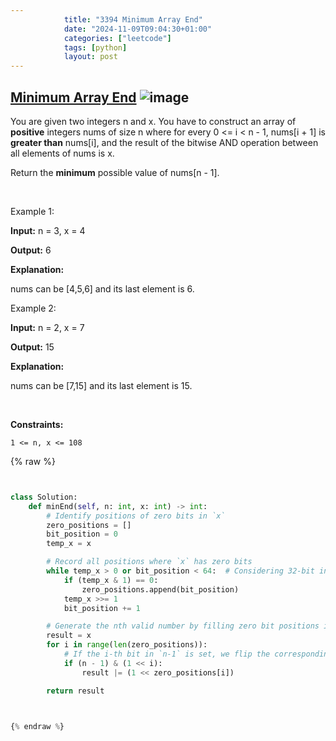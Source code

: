 ```yaml
---
            title: "3394 Minimum Array End"
            date: "2024-11-09T09:04:30+01:00"
            categories: ["leetcode"]
            tags: [python]
            layout: post
---
```

            
## [Minimum Array End](https://leetcode.com/problems/minimum-array-end) ![image](https://img.shields.io/badge/Difficulty-Medium-orange)

You are given two integers n and x. You have to construct an array of **positive** integers nums of size n where for every 0 <= i < n - 1, nums[i + 1] is **greater than** nums[i], and the result of the bitwise AND operation between all elements of nums is x.

Return the **minimum** possible value of nums[n - 1].

 

Example 1:

**Input:** n = 3, x = 4

**Output:** 6

**Explanation:**

nums can be [4,5,6] and its last element is 6.

Example 2:

**Input:** n = 2, x = 7

**Output:** 15

**Explanation:**

nums can be [7,15] and its last element is 15.

 

**Constraints:**

	1 <= n, x <= 108

{% raw %}


```python


class Solution:
    def minEnd(self, n: int, x: int) -> int:
        # Identify positions of zero bits in `x`
        zero_positions = []
        bit_position = 0
        temp_x = x

        # Record all positions where `x` has zero bits
        while temp_x > 0 or bit_position < 64:  # Considering 32-bit integers for general cases
            if (temp_x & 1) == 0:
                zero_positions.append(bit_position)
            temp_x >>= 1
            bit_position += 1

        # Generate the nth valid number by filling zero bit positions in all combinations up to `n`
        result = x
        for i in range(len(zero_positions)):
            # If the i-th bit in `n-1` is set, we flip the corresponding zero bit position in `result`
            if (n - 1) & (1 << i):
                result |= (1 << zero_positions[i])

        return result



{% endraw %}
```
